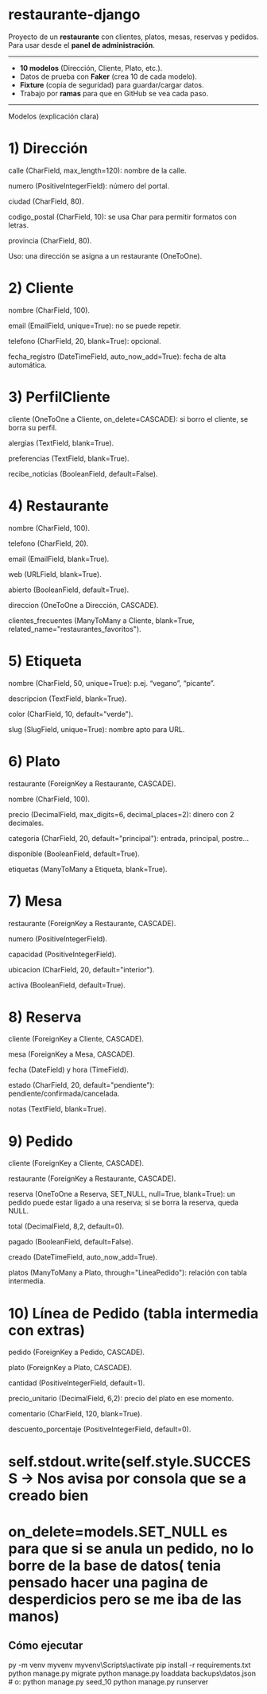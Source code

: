# restaurante-django

Proyecto de un **restaurante** con clientes, platos, mesas, reservas y pedidos.  
Para usar desde el **panel de administración**.

---
- **10 modelos** (Dirección, Cliente, Plato, etc.).
- Datos de prueba con **Faker** (crea 10 de cada modelo).
- **Fixture** (copia de seguridad) para guardar/cargar datos.
- Trabajo por **ramas** para que en GitHub se vea cada paso.

---

Modelos (explicación clara)

# 1) Dirección

calle (CharField, max_length=120): nombre de la calle.

numero (PositiveIntegerField): número del portal.

ciudad (CharField, 80).

codigo_postal (CharField, 10): se usa Char para permitir formatos con letras.

provincia (CharField, 80).

Uso: una dirección se asigna a un restaurante (OneToOne).

# 2) Cliente

nombre (CharField, 100).

email (EmailField, unique=True): no se puede repetir.

telefono (CharField, 20, blank=True): opcional.

fecha_registro (DateTimeField, auto_now_add=True): fecha de alta automática.

# 3) PerfilCliente

cliente (OneToOne a Cliente, on_delete=CASCADE): si borro el cliente, se borra su perfil.

alergias (TextField, blank=True).

preferencias (TextField, blank=True).

recibe_noticias (BooleanField, default=False).

# 4) Restaurante

nombre (CharField, 100).

telefono (CharField, 20).

email (EmailField, blank=True).

web (URLField, blank=True).

abierto (BooleanField, default=True).

direccion (OneToOne a Dirección, CASCADE).

clientes_frecuentes (ManyToMany a Cliente, blank=True, related_name="restaurantes_favoritos").

# 5) Etiqueta

nombre (CharField, 50, unique=True): p.ej. “vegano”, “picante”.

descripcion (TextField, blank=True).

color (CharField, 10, default="verde").

slug (SlugField, unique=True): nombre apto para URL.

# 6) Plato

restaurante (ForeignKey a Restaurante, CASCADE).

nombre (CharField, 100).

precio (DecimalField, max_digits=6, decimal_places=2): dinero con 2 decimales.

categoria (CharField, 20, default="principal"): entrada, principal, postre…

disponible (BooleanField, default=True).

etiquetas (ManyToMany a Etiqueta, blank=True).

# 7) Mesa

restaurante (ForeignKey a Restaurante, CASCADE).

numero (PositiveIntegerField).

capacidad (PositiveIntegerField).

ubicacion (CharField, 20, default="interior").

activa (BooleanField, default=True).

# 8) Reserva

cliente (ForeignKey a Cliente, CASCADE).

mesa (ForeignKey a Mesa, CASCADE).

fecha (DateField) y hora (TimeField).

estado (CharField, 20, default="pendiente"): pendiente/confirmada/cancelada.

notas (TextField, blank=True).

# 9) Pedido

cliente (ForeignKey a Cliente, CASCADE).

restaurante (ForeignKey a Restaurante, CASCADE).

reserva (OneToOne a Reserva, SET_NULL, null=True, blank=True): un pedido puede estar ligado a una reserva; si se borra la 
reserva, queda NULL.

total (DecimalField, 8,2, default=0).

pagado (BooleanField, default=False).

creado (DateTimeField, auto_now_add=True).

platos (ManyToMany a Plato, through="LineaPedido"): relación con tabla intermedia.

# 10) Línea de Pedido (tabla intermedia con extras)
pedido (ForeignKey a Pedido, CASCADE).

plato (ForeignKey a Plato, CASCADE).

cantidad (PositiveIntegerField, default=1).

precio_unitario (DecimalField, 6,2): precio del plato en ese momento.

comentario (CharField, 120, blank=True).

descuento_porcentaje (PositiveIntegerField, default=0).



# self.stdout.write(self.style.SUCCESS -> Nos avisa por consola que se a creado bien
# on_delete=models.SET_NULL es para que si se anula un pedido, no lo borre de la base de datos( tenia pensado hacer una pagina de desperdicios pero se me iba de las manos)
## Cómo ejecutar

py -m venv myvenv
myvenv\Scripts\activate
pip install -r requirements.txt
python manage.py migrate
python manage.py loaddata backups\datos.json   # o: python manage.py seed_10
python manage.py runserver